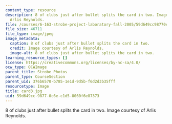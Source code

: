 ```yaml
---
content_type: resource
description: 8 of clubs just after bullet splits the card in two. Image courtesy of
  Arlis Reynolds.
file: /courses/6-163-strobe-project-laboratory-fall-2005/59d649cc98770c6ec1d58060f6e87373_card3.jpg
file_size: 46711
file_type: image/jpeg
image_metadata:
  caption: 8 of clubs just after bullet splits the card in two.
  credit: Image courtesy of Arlis Reynolds.
  image-alt: 8 of clubs just after bullet splits the card in two.
learning_resource_types: []
license: https://creativecommons.org/licenses/by-nc-sa/4.0/
ocw_type: OCWImage
parent_title: Strobe Photos
parent_type: CourseSection
parent_uid: 376b6570-b785-1e1d-9d5b-f6d2d3b35fff
resourcetype: Image
title: card3.jpg
uid: 59d649cc-9877-0c6e-c1d5-8060f6e87373
---
```

8 of clubs just after bullet splits the card in two. Image courtesy of Arlis Reynolds.